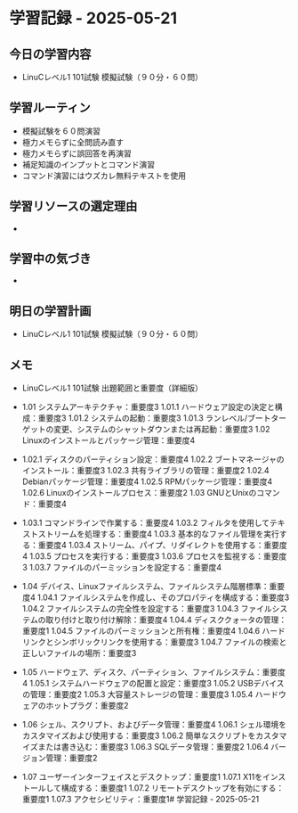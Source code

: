 # 学習記録 - 2025-05-21

## 今日の学習内容
- LinuCレベル1 101試験 模擬試験（９０分・６０問）
## 学習ルーティン
- 模擬試験を６０問演習
- 極力メモらずに全問読み直す
- 極力メモらずに誤回答を再演習
- 補足知識のインプットとコマンド演習
- コマンド演習にはウズカレ無料テキストを使用

## 学習リソースの選定理由
- 

## 学習中の気づき
- 

## 明日の学習計画
- LinuCレベル1 101試験 模擬試験（９０分・６０問）

## メモ
- LinuCレベル1 101試験 出題範囲と重要度（詳細版）
- 1.01 システムアーキテクチャ：重要度3
1.01.1 ハードウェア設定の決定と構成：重要度3
1.01.2 システムの起動：重要度3
1.01.3 ランレベル/ブートターゲットの変更、システムのシャットダウンまたは再起動：重要度3
1.02 Linuxのインストールとパッケージ管理：重要度4

- 1.02.1 ディスクのパーティション設定：重要度4
1.02.2 ブートマネージャのインストール：重要度3
1.02.3 共有ライブラリの管理：重要度2
1.02.4 Debianパッケージ管理：重要度4
1.02.5 RPMパッケージ管理：重要度4
1.02.6 Linuxのインストールプロセス：重要度2
1.03 GNUとUnixのコマンド：重要度4

- 1.03.1 コマンドラインで作業する：重要度4
1.03.2 フィルタを使用してテキストストリームを処理する：重要度4
1.03.3 基本的なファイル管理を実行する：重要度4
1.03.4 ストリーム、パイプ、リダイレクトを使用する：重要度4
1.03.5 プロセスを実行する：重要度3
1.03.6 プロセスを監視する：重要度3
1.03.7 ファイルのパーミッションを設定する：重要度4

- 1.04 デバイス、Linuxファイルシステム、ファイルシステム階層標準：重要度4
1.04.1 ファイルシステムを作成し、そのプロパティを構成する：重要度3
1.04.2 ファイルシステムの完全性を設定する：重要度3
1.04.3 ファイルシステムの取り付けと取り付け解除：重要度4
1.04.4 ディスククォータの管理：重要度1
1.04.5 ファイルのパーミッションと所有権：重要度4
1.04.6 ハードリンクとシンボリックリンクを使用する：重要度3
1.04.7 ファイルの検索と正しいファイルの場所：重要度3

- 1.05 ハードウェア、ディスク、パーティション、ファイルシステム：重要度4
1.05.1 システムハードウェアの配置と設定：重要度3
1.05.2 USBデバイスの管理：重要度2
1.05.3 大容量ストレージの管理：重要度3
1.05.4 ハードウェアのホットプラグ：重要度2

- 1.06 シェル、スクリプト、およびデータ管理：重要度4
1.06.1 シェル環境をカスタマイズおよび使用する：重要度3
1.06.2 簡単なスクリプトをカスタマイズまたは書き込む：重要度3
1.06.3 SQLデータ管理：重要度2
1.06.4 バージョン管理：重要度2

- 1.07 ユーザーインターフェイスとデスクトップ：重要度1
1.07.1 X11をインストールして構成する：重要度1
1.07.2 リモートデスクトップを有効にする：重要度1
1.07.3 アクセシビリティ：重要度1# 学習記録 - 2025-05-21
